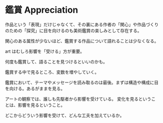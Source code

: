 # 鑑賞 Appreciation

作品という「表現」だけじゃなくて、その裏にある作者の「関心」や作品づくりのための「探究」に目を向けるのも美術鑑賞の楽しみとして存在する。

関心のある属性が少ないほど、鑑賞する作品について語れることは少なくなる。

art はむしろ影響を「受ける」方が重要。

何度も鑑賞して、語ることを見つけるといいのかも。

鑑賞する中で見るところ、変数を増やしていく。

鑑賞において、テーマやメッセージを読み取るのは最後。まずは構造や構成に目を向ける。あるがままを見る。

アートの観察では、誰しも先駆者から影響を受けている。
変化を見るということは、影響を見るということ。

どこからどういう影響を受けて、どんな工夫を加えているか。
